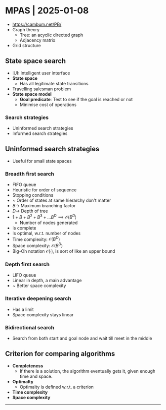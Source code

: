 # MPAS | 2025-01-08

- <https://cambum.net/PB/>
- Graph theory
  - Tree: an acyclic directed graph
  - Adjacency matrix
- Grid structure

## State space search

- IUI: Intelligent user interface
- **State space**
  - Has all legitimate state transitions
- Travelling salesman problem
- **State space model**
  - **Goal predicate**: Test to see if the goal is reached or not
  - Minimise cost of operations

### Search strategies

- Uninformed search strategies
- Informed search strategies

## Uninformed search strategies

- Useful for small state spaces

### Breadth first search

- FIFO queue
- Heuristic for order of sequence
- Stopping conditions
- ~ Order of states at same hierarchy don't matter
- $B \to$ Maximum branching factor
- $D \to$ Depth of tree
- $1 + B + B^2 + B^3 + \dots B^D \implies \mathcal{O}(B^D)$
  - Number of nodes generated
- Is complete
- Is optimal, w.r.t. number of nodes
- Time complexity: $\mathcal{O}(B^D)$
- Space complexity: $\mathcal{O}(B^D)$
- Big-Oh notation $\mathcal{O}(\cdot)$, is sort of like an upper bound

### Depth first search

- LIFO queue
- Linear in depth, a main advantage
- ~ Better space complexity

### Iterative deepening search

- Has a limit
- Space complexity stays linear

### Bidirectional search

- Search from both start and goal node and wait till meet in the middle

## Criterion for comparing algorithms

- **Completeness**
  - If there is a solution, the algorithm eventually gets it, given enough time and space.
- **Optimalty**
  - Optimalty is defined w.r.t. a criterion
- **Time complexity**
- **Space complexity**

---

